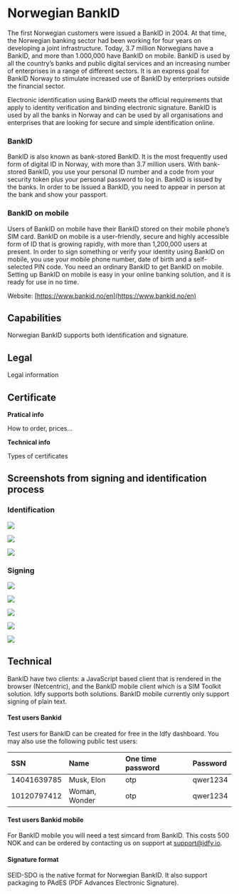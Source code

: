 # Norwegian BankID

The first Norwegian customers were issued a BankID in 2004. At that time, the Norwegian banking sector had been working for four years on developing a joint infrastructure. Today, 3.7 million Norwegians have a BankID, and more than 1.000,000 have BankID on mobile. BankID is used by all the country’s banks and public digital services and an increasing number of enterprises in a range of different sectors. It is an express goal for BankID Norway to stimulate increased use of BankID by enterprises outside the financial sector.

Electronic identification using BankID meets the official requirements that apply to identity verification and binding electronic signature. BankID is used by all the banks in Norway and can be used by all organisations and enterprises that are looking for secure and simple identification online.

### BankID

BankID is also known as bank-stored BankID. It is the most frequently used form of digital ID in Norway, with more than 3.7 million users. With bank-stored BankID, you use your personal ID number and a code from your security token plus your personal password to log in. BankID is issued by the banks. In order to be issued a BankID, you need to appear in person at the bank and show your passport.

### BankID on mobile

Users of BankID on mobile have their BankID stored on their mobile phone’s SIM card. BankID on mobile is a user-friendly, secure and highly accessible form of ID that is growing rapidly, with more than 1,200,000 users at present. In order to sign something or verify your identity using BankID on mobile, you use your mobile phone number, date of birth and a self-selected PIN code. You need an ordinary BankID to get BankID on mobile. Setting up BankID on mobile is easy in your online banking solution, and it is ready for use in no time.

Website: [https://www.bankid.no/en](https://www.bankid.no/en)

## Capabilities

Norwegian BankID supports both identification and signature.

## Legal

Legal information

## Certificate

**Pratical info**

How to order, prices...

**Technical info**

Types of certificates

## Screenshots from signing and identification process

### Identification

![](../.gitbook/assets/nbid-auth-1.png)

![](../.gitbook/assets/nbid-auth-2.png)

![](../.gitbook/assets/nbid-auth-3.png)

### Signing

![](../.gitbook/assets/nbid-sign-1.png)

![](../.gitbook/assets/nbid-sign-2.png)

![](../.gitbook/assets/nbid-sign-3.png)

![](../.gitbook/assets/nbid-sign-4.png)

![](../.gitbook/assets/nbid-sign-5.png)

## Technical

BankID have two clients: a JavaScript based client that is rendered in the browser \(Netcentric\), and the BankID mobile client which is a SIM Toolkit solution. Idfy supports both solutions. BankID mobile currently only support signing of plain text.

#### Test users Bankid

Test users for BankID can be created for free in the Idfy dashboard. You may also use the following public test users:

| SSN | Name | One time password | Password |
| :--- | :--- | :--- | :--- |
| 14041639785 | Musk, Elon | otp | qwer1234 |
| 10120797412 | Woman, Wonder | otp | qwer1234 |

#### Test users Bankid mobile

For BankID mobile you will need a test simcard from BankID. This costs 500 NOK and can be ordered by contacting us on support at [support@idfy.io](mailto:support@idfy.io).

#### Signature format

SEID-SDO is the native format for Norwegian BankID. It also support packaging to PAdES \(PDF Advances Electronic Signature\).

